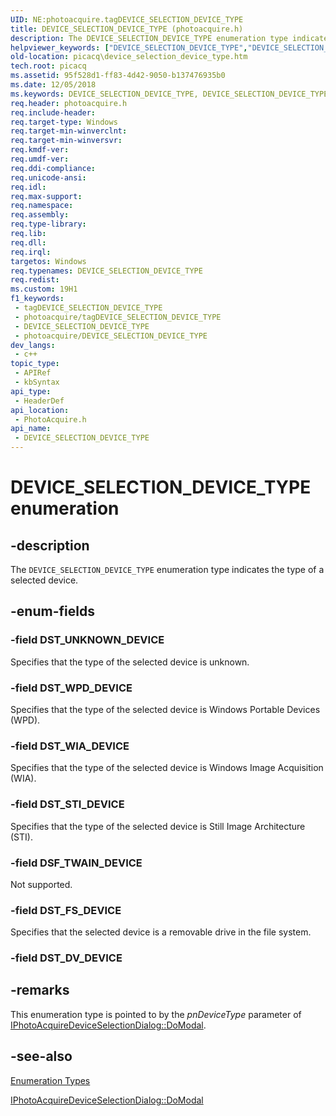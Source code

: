 ```yaml
---
UID: NE:photoacquire.tagDEVICE_SELECTION_DEVICE_TYPE
title: DEVICE_SELECTION_DEVICE_TYPE (photoacquire.h)
description: The DEVICE_SELECTION_DEVICE_TYPE enumeration type indicates the type of a selected device.
helpviewer_keywords: ["DEVICE_SELECTION_DEVICE_TYPE","DEVICE_SELECTION_DEVICE_TYPE enumeration [Picture Acquisition]","DSF_TWAIN_DEVICE","DST_FS_DEVICE","DST_STI_DEVICE","DST_UNKNOWN_DEVICE","DST_WIA_DEVICE","DST_WPD_DEVICE","enumeration [Picture Acquisition]","photoacquire/DEVICE_SELECTION_DEVICE_TYPE","photoacquire/DSF_TWAIN_DEVICE","photoacquire/DST_FS_DEVICE","photoacquire/DST_STI_DEVICE","photoacquire/DST_UNKNOWN_DEVICE","photoacquire/DST_WIA_DEVICE","photoacquire/DST_WPD_DEVICE","picacq.device_selection_device_type"]
old-location: picacq\device_selection_device_type.htm
tech.root: picacq
ms.assetid: 95f528d1-ff83-4d42-9050-b137476935b0
ms.date: 12/05/2018
ms.keywords: DEVICE_SELECTION_DEVICE_TYPE, DEVICE_SELECTION_DEVICE_TYPE enumeration [Picture Acquisition], DSF_TWAIN_DEVICE, DST_FS_DEVICE, DST_STI_DEVICE, DST_UNKNOWN_DEVICE, DST_WIA_DEVICE, DST_WPD_DEVICE, enumeration [Picture Acquisition], photoacquire/DEVICE_SELECTION_DEVICE_TYPE, photoacquire/DSF_TWAIN_DEVICE, photoacquire/DST_FS_DEVICE, photoacquire/DST_STI_DEVICE, photoacquire/DST_UNKNOWN_DEVICE, photoacquire/DST_WIA_DEVICE, photoacquire/DST_WPD_DEVICE, picacq.device_selection_device_type
req.header: photoacquire.h
req.include-header: 
req.target-type: Windows
req.target-min-winverclnt: 
req.target-min-winversvr: 
req.kmdf-ver: 
req.umdf-ver: 
req.ddi-compliance: 
req.unicode-ansi: 
req.idl: 
req.max-support: 
req.namespace: 
req.assembly: 
req.type-library: 
req.lib: 
req.dll: 
req.irql: 
targetos: Windows
req.typenames: DEVICE_SELECTION_DEVICE_TYPE
req.redist: 
ms.custom: 19H1
f1_keywords:
 - tagDEVICE_SELECTION_DEVICE_TYPE
 - photoacquire/tagDEVICE_SELECTION_DEVICE_TYPE
 - DEVICE_SELECTION_DEVICE_TYPE
 - photoacquire/DEVICE_SELECTION_DEVICE_TYPE
dev_langs:
 - c++
topic_type:
 - APIRef
 - kbSyntax
api_type:
 - HeaderDef
api_location:
 - PhotoAcquire.h
api_name:
 - DEVICE_SELECTION_DEVICE_TYPE
---
```


# DEVICE_SELECTION_DEVICE_TYPE enumeration


## -description

The <code>DEVICE_SELECTION_DEVICE_TYPE</code> enumeration type indicates the type of a selected device.

## -enum-fields

### -field DST_UNKNOWN_DEVICE

Specifies that the type of the selected device is unknown.

### -field DST_WPD_DEVICE

Specifies that the type of the selected device is Windows Portable Devices (WPD).

### -field DST_WIA_DEVICE

Specifies that the type of the selected device is Windows Image Acquisition (WIA).

### -field DST_STI_DEVICE

Specifies that the type of the selected device is Still Image Architecture (STI).

### -field DSF_TWAIN_DEVICE

Not supported.

### -field DST_FS_DEVICE

Specifies that the selected device is a removable drive in the file system.

### -field DST_DV_DEVICE

## -remarks

This enumeration type is pointed to by the <i>pnDeviceType</i> parameter of <a href="/windows/desktop/api/photoacquire/nf-photoacquire-iphotoacquiredeviceselectiondialog-domodal">IPhotoAcquireDeviceSelectionDialog::DoModal</a>.

## -see-also

<a href="/previous-versions/windows/desktop/acquisition/enumeration-types">Enumeration Types</a>



<a href="/windows/desktop/api/photoacquire/nf-photoacquire-iphotoacquiredeviceselectiondialog-domodal">IPhotoAcquireDeviceSelectionDialog::DoModal</a>